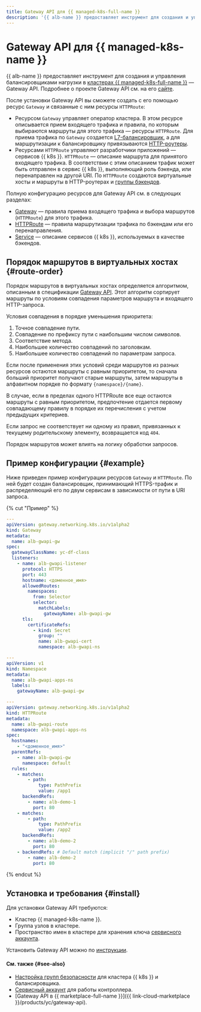 ```yaml
---
title: Gateway API для {{ managed-k8s-full-name }}
description: '{{ alb-name }} предоставляет инструмент для создания и управления балансировщиками нагрузки в кластерах {{ managed-k8s-full-name }} — Gateway API.'
---
```


# Gateway API для {{ managed-k8s-name }}

{{ alb-name }} предоставляет инструмент для создания и управления балансировщиками нагрузки в [кластерах {{ managed-k8s-full-name }}](../../../managed-kubernetes/concepts/index.md#kubernetes-cluster) — Gateway API. Подробнее о проекте Gateway API см. на его [сайте](https://gateway-api.sigs.k8s.io/).

После установки Gateway API вы сможете создать с его помощью ресурс `Gateway` и связанные с ним ресурсы `HTTPRoute`:
* Ресурсом `Gateway` управляет оператор кластера. В этом ресурсе описывается прием входящего трафика и правила, по которым выбираются маршруты для этого трафика — ресурсы `HTTPRoute`. Для приема трафика по `Gateway` создается [L7-балансировщик](../../concepts/application-load-balancer.md), а для маршрутизации к балансировщику привязываются [HTTP-роутеры](../../concepts/http-router.md).
* Ресурсами `HTTPRoute` управляют разработчики приложений — сервисов {{ k8s }}. `HTTPRoute` — описание маршрута для принятого входящего трафика. В соответствии с этим описанием трафик может быть отправлен в сервис {{ k8s }}, выполняющий роль бэкенда, или перенаправлен на другой URI. По `HTTPRoute` создаются виртуальные хосты и маршруты в HTTP-роутерах и [группы бэкендов](../../concepts/backend-group.md).

Полную конфигурацию ресурсов для Gateway API см. в следующих разделах:

* [Gateway](../../k8s-ref/gateway.md) — правила приема входящего трафика и выбора маршрутов (`HTTPRoute`) для этого трафика.
* [HTTPRoute](../../k8s-ref/http-route.md) — правила маршрутизации трафика по бэкендам или его перенаправления.
* [Service](../../k8s-ref/service-for-gateway.md) — описание сервисов {{ k8s }}, используемых в качестве бэкендов.

## Порядок маршрутов в виртуальных хостах {#route-order}

Порядок маршрутов в виртуальных хостах определяется алгоритмом, описанным в спецификации [Gateway API](https://gateway-api.sigs.k8s.io/reference/spec/#gateway.networking.k8s.io%2Fv1.HTTPRouteRule). Этот алгоритм сортирует маршруты по условиям совпадения параметров маршрута и входящего HTTP-запроса.

Условия совпадения в порядке уменьшения приоритета:

1. Точное совпадение пути.
1. Совпадение по префиксу пути с наибольшим числом символов.
1. Соответствие метода.
1. Наибольшее количество совпадений по заголовкам.
1. Наибольшее количество совпадений по параметрам запроса.

Если после применения этих условий среди маршрутов из разных ресурсов остаются маршруты с равным приоритетом, то сначала больший приоритет получают старые маршруты, затем маршруты в алфавитном порядке по формату `{namespace}/{name}`.

В случае, если в пределах одного HTTPRoute все еще остаются маршруты с равным приоритетом, предпочтение отдается первому совпадающему правилу в порядке их перечисления с учетом предыдущих критериев.

Если запрос не соответствует ни одному из правил, привязанных к текущему родительскому элементу, возвращается код `404`.

Порядок маршрутов может влиять на логику обработки запросов.

## Пример конфигурации {#example}

Ниже приведен пример конфигурации ресурсов `Gateway` и `HTTPRoute`. По ней будет создан балансировщик, принимающий HTTPS-трафик и распределяющий его по двум сервисам в зависимости от пути в URI запроса.

{% cut "Пример" %}

```yaml
---
apiVersion: gateway.networking.k8s.io/v1alpha2
kind: Gateway
metadata:
  name: alb-gwapi-gw
spec:
  gatewayClassName: yc-df-class
  listeners:
    - name: alb-gwapi-listener
      protocol: HTTPS
      port: 443
      hostname: <доменное_имя>
      allowedRoutes:
        namespaces:
          from: Selector
          selector:
            matchLabels:
              gatewayName: alb-gwapi-gw
      tls:
        certificateRefs:
          - kind: Secret
            group: ""
            name: alb-gwapi-cert
            namespace: alb-gwapi-ns
```

```yaml
---
apiVersion: v1
kind: Namespace
metadata:
  name: alb-gwapi-apps-ns
  labels:
    gatewayName: alb-gwapi-gw

---
apiVersion: gateway.networking.k8s.io/v1alpha2
kind: HTTPRoute
metadata:
  name: alb-gwapi-route
  namespace: alb-gwapi-apps-ns
spec:
  hostnames:
    - "<доменное_имя>"
  parentRefs:
    - name: alb-gwapi-gw
      namespace: default
  rules:
    - matches:
        - path: 
            type: PathPrefix
            value: /app1
      backendRefs:
        - name: alb-demo-1
          port: 80
    - matches:
        - path:
            type: PathPrefix
            value: /app2
      backendRefs:
        - name: alb-demo-2
          port: 80
    - backendRefs: # Default match (implicit "/" path prefix)
        - name: alb-demo-2
          port: 80
```

{% endcut %}

## Установка и требования {#install}

Для установки Gateway API требуются:

* Кластер {{ managed-k8s-name }}.
* Группа узлов в кластере.
* Пространство имен в кластере для хранения ключа [сервисного аккаунта](../k8s-ingress-controller/service-account.md).

Установить Gateway API можно по [инструкции](../../operations/k8s-gateway-api-install.md).

#### См. также {#see-also}

* [Настройка групп безопасности](../k8s-ingress-controller/security-groups.md) для кластера {{ k8s }} и балансировщика.
* [Сервисный аккаунт](../k8s-ingress-controller/service-account.md) для работы контроллера.
* [Gateway API в {{ marketplace-full-name }}]({{ link-cloud-marketplace }}/products/yc/gateway-api).

